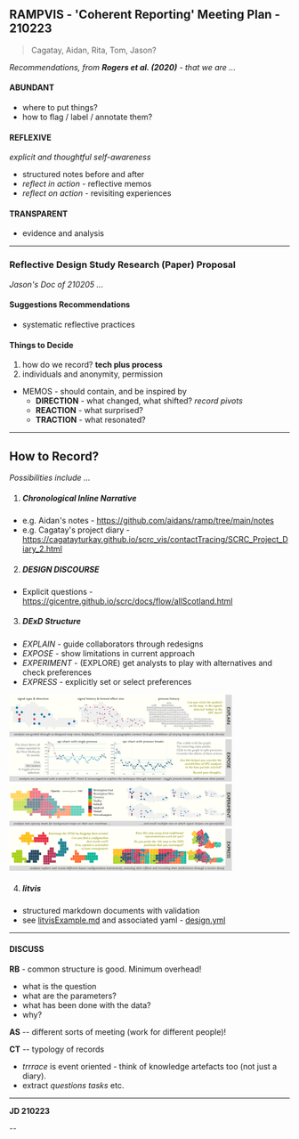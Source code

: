 ## RAMPVIS - 'Coherent Reporting' Meeting Plan - 210223

> Cagatay, Aidan, Rita, Tom, Jason?

_Recommendations, from **Rogers et al. (2020)** - that we are ..._

#### ABUNDANT
  - where to put things?
  - how to flag / label / annotate them?

#### REFLEXIVE

_explicit and thoughtful self-awareness_

  - structured notes before and after
  - _reflect in action_ - reflective memos
  - _reflect on action_ - revisiting experiences

#### TRANSPARENT
  - evidence and analysis

---

### Reflective Design Study Research (Paper) Proposal

_Jason's Doc of 210205 ..._

#### Suggestions Recommendations

 - systematic reflective practices

#### Things to Decide

1. how do we record? **tech plus process**
1. individuals and anonymity, permission

 * MEMOS - should contain, and be inspired by
   - **DIRECTION** - what changed, what shifted? _record pivots_
   - **REACTION** - what surprised?
   - **TRACTION** - what resonated?

---

## How to Record?

_Possibilities include ..._

1. ##### Chronological Inline Narrative

 - e.g. Aidan's notes - https://github.com/aidans/ramp/tree/main/notes
 - e.g. Cagatay's project diary - https://cagatayturkay.github.io/scrc_vis/contactTracing/SCRC_Project_Diary_2.html

2. ##### DESIGN DISCOURSE
  - Explicit questions - https://gicentre.github.io/scrc/docs/flow/allScotland.html

3. ##### DExD Structure
  * _EXPLAIN_ - guide collaborators through redesigns
  * _EXPOSE_ - show limitations in current approach
  * _EXPERIMENT_ - (EXPLORE) get analysts to play with alternatives and check preferences
  * _EXPRESS_ - explicitly set or select preferences<br/>
  <img src="img/dexd.fig2.png" width="400"/>

4. ##### litvis

 * structured markdown documents with validation
 * see [litvisExample.md](litvisExample.md) and associated yaml - [design.yml](../narrative-schemas/design.yml)

---

#### DISCUSS

**RB** - common structure is good. Minimum overhead!
 - what is the question
 - what are the parameters?
 - what has been done with the data?
 - why?

**AS** -- different sorts of meeting (work for different people)!

**CT** -- typology of records
  * _trrrace_ is event oriented - think of knowledge artefacts too (not just a diary).
  * extract _questions_ _tasks_ etc.

---

**JD 210223**


--
